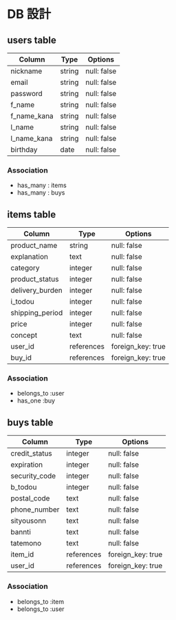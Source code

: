 # DB 設計

## users table

| Column             | Type                | Options                 |
|--------------------|---------------------|-------------------------|
| nickname           | string              | null: false             |
| email              | string              | null: false             |
| password           | string              | null: false             |
| f_name             | string              | null: false             |
| f_name_kana        | string              | null: false             |
| l_name             | string              | null: false             |
| l_name_kana        | string              | null: false             |
| birthday           | date                | null: false             |

### Association

* has_many : items
* has_many : buys

## items table

| Column                         | Type       | Options           |
|--------------------------------|------------|-------------------|
| product_name                   | string     | null: false       |
| explanation                    | text       | null: false       |
| category                       | integer    | null: false       |
| product_status                 | integer    | null: false       |
| delivery_burden                | integer    | null: false       |
| i_todou                        | integer    | null: false       |
| shipping_period                | integer    | null: false       |
| price                          | integer    | null: false       |
| concept                        | text       | null: false       |
| user_id                        | references | foreign_key: true |
| buy_id                         | references | foreign_key: true |

### Association

- belongs_to :user
- has_one :buy

## buys table

| Column         | Type        | Options           |
|----------------|-------------|-------------------|
| credit_status  | integer     | null: false       |
| expiration     | integer     | null: false       | 
| security_code  | integer     | null: false       |
| b_todou        | integer     | null: false       |
| postal_code    | text        | null: false       |
| phone_number   | text        | null: false       |
| sityousonn     | text        | null: false       |
| bannti         | text        | null: false       |
| tatemono       | text        | null: false       |
| item_id        | references  | foreign_key: true |
| user_id        | references  | foreign_key: true |

### Association

- belongs_to :item
- belongs_to :user